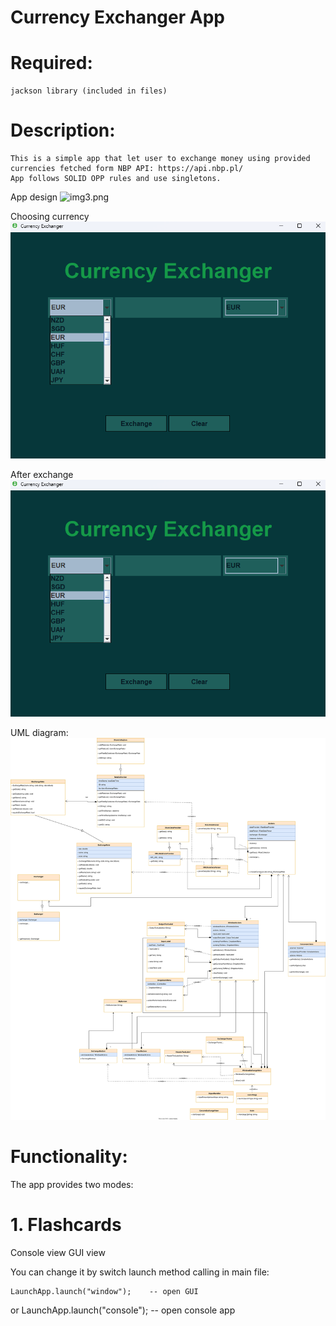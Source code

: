 # **Currency Exchanger App**

# **Required:**
    jackson library (included in files)


# **Description:**

    This is a simple app that let user to exchange money using provided currencies fetched form NBP API: https://api.nbp.pl/
    App follows SOLID OPP rules and use singletons.



App design
![img3.png](img1.png)

Choosing currency
![img3.png](img3.png)

After exchange
![img3.png](img3.png)

UML diagram:
![img4.png](uml.svg)



# **Functionality:** 

The app provides two modes:

# **1. Flashcards** 
Console view
GUI view

You can change it by switch launch method calling in main file:

    LaunchApp.launch("window");    -- open GUI
or
    LaunchApp.launch("console");   -- open console app



